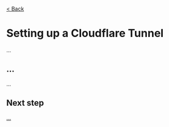 [< Back](../../README.md#getting-started)

# Setting up a Cloudflare Tunnel

...



## ...

...



## Next step

[...](../../README.md#getting-started)